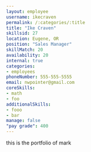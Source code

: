 ```yaml
--- 
layout: employee 
username: ikecraven
permalink: /:categories/:title 
title: "Ike Craven" 
skillsid: 27 
location: Eugene, OR
position: "Sales Manager"
skillMatch: 20
availability: 20
internal: true
categories: 
- employees
phoneNumber: 555-555-5555 
email: nwpointer@gmail.com
coreSkills:
- math 
- foo
additionalSkills:
- fooo
- bar
manage: false
"pay grade": 400
---
```


this is the portfolio of mark